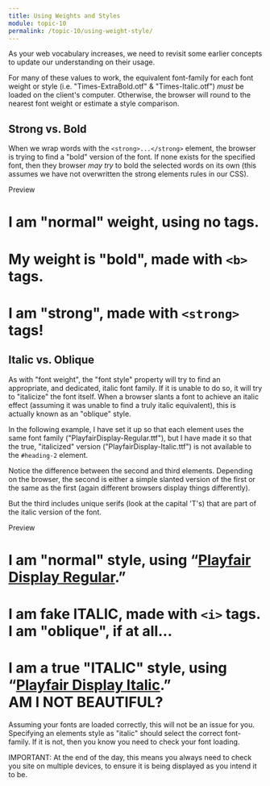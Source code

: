 ```yaml
---
title: Using Weights and Styles
module: topic-10
permalink: /topic-10/using-weight-style/
---
```


<div class="divider-heading"></div>

<link rel="stylesheet" href="../ex-files/fonts.css">
<link rel="stylesheet" href="../ex-files/style.css">

As your web vocabulary increases, we need to revisit some earlier concepts to update our understanding on their usage.

For many of these values to work, the equivalent font-family for each font weight or style (i.e. "Times-ExtraBold.otf" & "Times-Italic.otf") _must_ be loaded on the client's computer. Otherwise, the browser will round to the nearest font weight or estimate a style comparison.


## Strong vs. Bold

When we wrap words with the `<strong>...</strong>` element, the browser is trying to find a "bold" version of the font. If none exists for the specified font, then they browser _may try_ to bold the selected words on its own (this assumes we have not overwritten the strong elements rules in our CSS).

<div class="code-heading">
  <span class="preview">Preview</span>
</div>
<div class="preview">
  <div class="ex-display">
    <h1 class="weight heading-1">I am "normal" weight, using no tags.</h1>
    <h1 class="weight heading-2">My weight is "bold", made with <code>&lt;b&gt;</code> tags.</h1>
    <h1 class="weight heading-3"><strong>I am "strong", made with <code>&lt;strong&gt;</code> tags!</strong></h1>
  </div>
</div>


## Italic vs. Oblique

As with "font weight", the "font style" property will try to find an appropriate, and dedicated, italic font family. If it is unable to do so, it will try to "italicize" the font itself. When a browser slants a font to achieve an italic effect (assuming it was unable to find a truly italic equivalent), this is actually known as an "oblique" style.

In the following example, I have set it up so that each element uses the same font family ("PlayfairDisplay-Regular.ttf"), but I have made it so that the true, "italicized" version ("PlayfairDisplay-Italic.ttf") is not available to the `#heading-2` element.

Notice the difference between the second and third elements. Depending on the browser, the second is either a simple slanted version of the first or the same as the first (again different browsers display things differently).

But the third includes unique serifs (look at the capital 'T's) that are part of the italic version of the font.

<div class="code-heading">
  <span class="preview">Preview</span>
</div>
<div class="preview">
  <div class="ex-display">
    <h1 class="style heading-1">I am "normal" style, using “<a href="http://allfont.net/download/playfair-display/" target="_blank">Playfair Display Regular</a>.”</h1>
    <h1 class="style heading-2">I am fake ITALIC, made with <span style="font-style: normal;"><code>&lt;i&gt;</code></span> tags. I am "oblique", if at all...</h1>
    <h1 class="style heading-3">I am a true "ITALIC" style, using “<a href="http://allfont.net/download/playfair-display-italic/" target="_blank">Playfair Display Italic</a>.”
    <br/>AM I NOT BEAUTIFUL?</h1>
  </div>
</div>

Assuming your fonts are loaded correctly, this will not be an issue for you. Specifying an elements style as "italic" should select the correct font-family. If it is not, then you know you need to check your font loading.

<span class="label label-danger">IMPORTANT:</span> At the end of the day, this means you always need to check you site on multiple devices, to ensure it is being displayed as you intend it to be.

